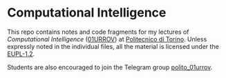 Computational Intelligence
==========================

This repo contains notes and code fragments for my lectures of *Computational Intelligence* ([01URROV](https://didattica.polito.it/pls/portal30/gap.pkg_guide.viewGap?p_cod_ins=01URROV)) at [Politecnico di Torino](https://www.polito.it/). Unless expressly noted in the individual files, all the material is licensed under the [EUPL-1.2](https://eupl.eu/).

Students are also encouraged to join the Telegram group [polito_01urrov](https://t.me/polito_01urrov).

